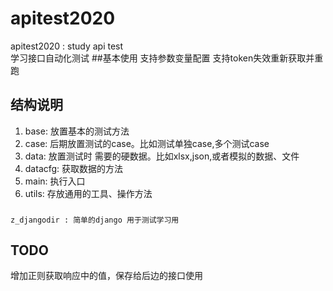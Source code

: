 # apitest2020
apitest2020 : study api test \
学习接口自动化测试
##基本使用
支持参数变量配置
支持token失效重新获取并重跑

    
## 结构说明
1.  base: 放置基本的测试方法
2.  case: 后期放置测试的case。比如测试单独case,多个测试case
3.  data: 放置测试时 需要的硬数据。比如xlsx,json,或者模拟的数据、文件
4.  datacfg: 获取数据的方法
5. main:  执行入口
6. utils: 存放通用的工具、操作方法
###
    z_djangodir : 简单的django 用于测试学习用 
## TODO

  增加正则获取响应中的值，保存给后边的接口使用

 
